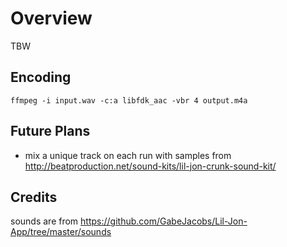 # Overview

TBW

## Encoding

`ffmpeg -i input.wav -c:a libfdk_aac -vbr 4 output.m4a`

## Future Plans

- mix a unique track on each run with samples from http://beatproduction.net/sound-kits/lil-jon-crunk-sound-kit/

## Credits

sounds are from https://github.com/GabeJacobs/Lil-Jon-App/tree/master/sounds
